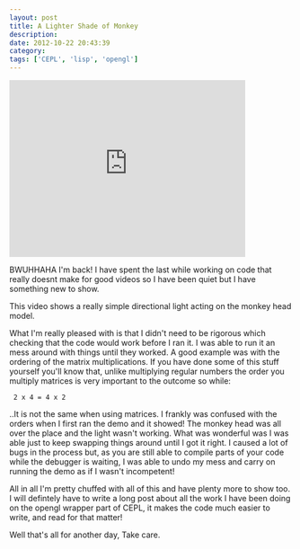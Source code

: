 ```yaml
---
layout: post
title: A Lighter Shade of Monkey
description:
date: 2012-10-22 20:43:39
category:
tags: ['CEPL', 'lisp', 'opengl']
---
```


<iframe width="420" height="315" src="http://www.youtube.com/embed/YsQZ20ZnnNA" frameborder="0" >  </iframe>

BWUHHAHA I'm back! I have spent the last while working on code that really doesnt make for good
videos so I have been quiet but I have something new to show.

This video shows a really simple directional light acting on the monkey head model.

What I'm really pleased with is that I didn't need to be rigorous which checking that the code would work before I ran it. I was able to run it an mess around with things until they worked. A good example was with the ordering of the matrix multiplications. If you have done some of this stuff yourself you'll know that, unlike multiplying regular numbers the order you multiply matrices is very important to the outcome so while:

     2 x 4 = 4 x 2 

..It is not the same when using matrices. I frankly was confused with the orders when I first ran the demo and it showed! The monkey head was all over the place and the light wasn't working. What was wonderful was I was able just to keep swapping things around until I got it right. I caused a lot of bugs in the process but, as you are still able to compile parts of your code while the debugger is waiting, I was able to undo my mess and carry on running the demo as if I wasn't incompetent!

All in all I'm pretty chuffed with all of this and have plenty more to show too. I will defintely have to write a long post about all the work I have been doing on the opengl wrapper part of CEPL, it makes the code much easier to write, and read for that matter! 

Well that's all for another day,
Take care.